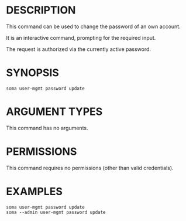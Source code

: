 # DESCRIPTION

This command can be used to change the password of an own account.

It is an interactive command, prompting for the required input.

The request is authorized via the currently active password.

# SYNOPSIS

```
soma user-mgmt password update
```

# ARGUMENT TYPES

This command has no arguments.

# PERMISSIONS

This command requires no permissions (other than valid credentials).

# EXAMPLES

```
soma user-mgmt password update
soma --admin user-mgmt password update
```
